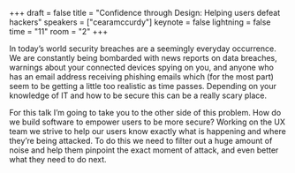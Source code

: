 +++
draft = false
title = "Confidence through Design: Helping users defeat hackers"
speakers = ["cearamccurdy"]
keynote = false
lightning = false
time = "11"
room = "2"
+++

In today’s world security breaches are a seemingly everyday occurrence. We are constantly being bombarded with news reports on data breaches, warnings about your connected devices spying on you, and anyone who has an email address receiving phishing emails which (for the most part) seem to be getting a little too realistic as time passes. Depending on your knowledge of IT and how to be secure this can be a really scary place.

For this talk I’m going to take you to the other side of this problem. How do we build software to empower users to be more secure? Working on the UX team we strive to help our users know exactly what is happening and where they’re being attacked. To do this we need to filter out a huge amount of noise and help them pinpoint the exact moment of attack, and even better what they need to do next.
